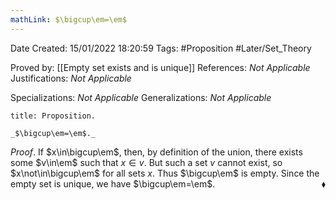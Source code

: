```yaml
---
mathLink: $\bigcup\em=\em$
---
```


<div class="topSpace"></div>

Date Created: 15/01/2022 18:20:59
Tags: #Proposition #Later/Set_Theory

Proved by: [[Empty set exists and is unique]]
References: _Not Applicable_
Justifications: _Not Applicable_

Specializations: _Not Applicable_
Generalizations: _Not Applicable_

``` ad-Proposition
title: Proposition.

_$\bigcup\em=\em$._

```

_Proof_. If $x\in\bigcup\em$, then, by definition of the union, there exists some $v\in\em$ such that $x\in v$. But such a set $v$ cannot exist, so $x\not\in\bigcup\em$ for all sets $x$. Thus $\bigcup\em$ is empty. Since the empty set is unique, we have $\bigcup\em=\em$.<span style="float:right;">$\blacklozenge$</span>
